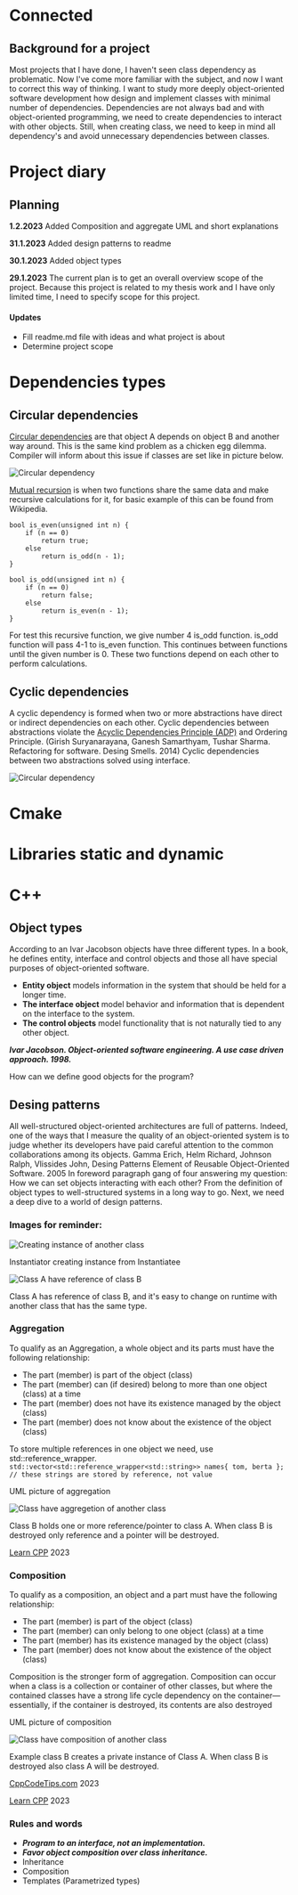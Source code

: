 # Connected
## Background for a project
Most projects that I have done,
I haven't seen class dependency as problematic.
Now I've come more familiar with the subject, and now I want to correct this way of thinking.
I want
to study more deeply object-oriented software development how design
and implement classes with minimal number of dependencies. 
Dependencies are not always bad and with object-oriented programming,
we need to create dependencies to interact with other objects.
Still, when creating class, we need to keep in mind all dependency's and avoid unnecessary dependencies between classes.

# Project diary
## Planning
**1.2.2023**
Added Composition and aggregate UML and short explanations

**31.1.2023**
Added design patterns to readme

**30.1.2023**
Added object types

**29.1.2023**
The current plan is to get an overall overview scope of the project. 
Because this project is related to my thesis work and I have only limited time,
I need to specify scope for this project.
#### Updates
* Fill readme.md file with ideas and what project is about
* Determine project scope

# Dependencies types
## Circular dependencies
[Circular dependencies](https://en.wikipedia.org/wiki/Circular_dependency) are that object A depends on object B and another way around.
This is the same kind problem as a chicken egg dilemma.
Compiler will inform about this issue if classes are set like in picture below. 

![Circular dependency](./images/circularDepend.png)

[Mutual recursion](https://en.wikipedia.org/wiki/Mutual_recursion) is when
two functions share the same data and make recursive calculations for it,
for basic example of this can be found from Wikipedia.
``` 
bool is_even(unsigned int n) {
    if (n == 0)
        return true;
    else
        return is_odd(n - 1);
}

bool is_odd(unsigned int n) {
    if (n == 0)
        return false;
    else
        return is_even(n - 1);
}
```
For test this recursive function, we give number 4 is_odd function. 
is_odd function will pass 4-1 to is_even function.
This continues between functions until the given number is 0.
These two functions depend on each other to perform calculations.

## Cyclic dependencies
A cyclic dependency is formed when two or more abstractions have direct or indirect dependencies on each other.
Cyclic dependencies between abstractions violate the [Acyclic Dependencies Principle (ADP)](https://en.wikipedia.org/wiki/Acyclic_dependencies_principle)
and Ordering Principle.
(Girish Suryanarayana, Ganesh Samarthyam, Tushar Sharma. Refactoring for software. Desing Smells. 2014)
Cyclic dependencies between two abstractions solved using interface.

![Circular dependency](./images/cyclic_solved.png)

# Cmake
# Libraries static and dynamic
# C++
## Object types
According to an Ivar Jacobson objects have three different types. 
In a book, he defines entity, 
interface and control objects and those all have special purposes of object-oriented software.
* **Entity object** models information in the system that should be held for a longer time.
* **The interface object** model behavior and information that is dependent on the interface to the system.
* **The control objects** model functionality that is not naturally tied to any other object.

***Ivar Jacobson. Object-oriented software engineering. A use case driven approach. 1998.***

How can we define good objects for the program?

## Desing patterns
All well-structured object-oriented architectures are full of patterns.
Indeed, one of the ways that I measure the quality of an object-oriented system is 
to judge whether its developers have paid careful attention to the common collaborations among its objects.
Gamma Erich, Helm Richard, Johnson Ralph, Vlissides John, Desing Patterns Element of Reusable Object-Oriented Software. 2005
In foreword paragraph gang of four answering my question: How we can set objects interacting with each other?
From the definition of object types to well-structured systems in a long way to go. 
Next, we need a deep dive to a world of design patterns.

### Images for reminder:
![Creating instance of another class](./images/createInstance.png)

Instantiator creating instance from Instantiatee 

![Class A have reference of class B](./images/classReference.png)

Class A has reference of class B, and it's easy to change on runtime with another class that has the same type.

### Aggregation

To qualify as an Aggregation, a whole object and its parts must have the following relationship:
* The part (member) is part of the object (class)
* The part (member) can (if desired) belong to more than one object (class) at a time 
* The part (member) does not have its existence managed by the object (class)
* The part (member) does not know about the existence of the object (class)

To store multiple references in one object we need, use std::reference_wrapper.
```std::vector<std::reference_wrapper<std::string>> names{ tom, berta }; // these strings are stored by reference, not value```

UML picture of aggregation

![Class have aggregetion of another class](./images/aggregation.png)

Class B holds one or more reference/pointer to class A.
When class B is destroyed only reference and a pointer will be destroyed.

[Learn CPP](https://www.learncpp.com/cpp-tutorial/aggregation/) 2023

### Composition

To qualify as a composition, an object and a part must have the following relationship:
* The part (member) is part of the object (class)
* The part (member) can only belong to one object (class) at a time
* The part (member) has its existence managed by the object (class)
* The part (member) does not know about the existence of the object (class)

Composition is the stronger form of aggregation.
Composition can occur when a class is a collection or container of other classes,
but where the contained classes have a strong life cycle dependency on the container—essentially,
if the container is destroyed, its contents are also destroyed

UML picture of composition

![Class have composition of another class](./images/composition.png)

Example class B creates a private instance of Class A. When class B is destroyed also class A will be destroyed.

[CppCodeTips.com](https://cppcodetips.wordpress.com/2013/12/23/uml-class-diagram-explained-with-c-samples/) 2023

[Learn CPP](https://www.learncpp.com/cpp-tutorial/composition/) 2023

### Rules and words
* ***Program to an interface, not an implementation.***
* ***Favor object composition over class inheritance.***
* Inheritance
* Composition
* Templates (Parametrized types)


